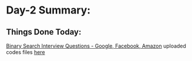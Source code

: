 # Day-2 Summary: 

## Things Done Today: 

[Binary Search Interview Questions - Google, Facebook, Amazon](https://youtu.be/W9QJ8HaRvJQ "Binary Search Interview Questions - Google, Facebook, Amazon")
uploaded codes files [here](/Code/Day-2/src/com/meet/)